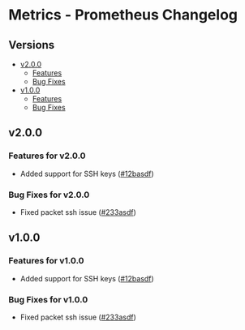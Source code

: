 # Metrics - Prometheus Changelog

## Versions

- [v2.0.0](#v200)
  - [Features](#bug-fixes-for-v200)
  - [Bug Fixes](#bug-fixes-for-v200)
- [v1.0.0](#v100)
  - [Features](#bug-fixes-for-v100)
  - [Bug Fixes](#bug-fixes-for-v100)

## v2.0.0

### Features for v2.0.0

* Added support for SSH keys ([#12basdf](https://www.google.com))

### Bug Fixes for v2.0.0

* Fixed packet ssh issue ([#233asdf](https://www.google.com))

## v1.0.0

### Features for v1.0.0

* Added support for SSH keys ([#12basdf](https://www.google.com))

### Bug Fixes for v1.0.0

* Fixed packet ssh issue ([#233asdf](https://www.google.com))
